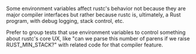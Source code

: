 Some environment variables affect rustc's behavior not because they are major compiler interfaces
but rather because rustc is, ultimately, a Rust program, with debug logging, stack control, etc.

Prefer to group tests that use environment variables to control something about rustc's core UX,
like "can we parse this number of parens if we raise RUST_MIN_STACK?" with related code for that
compiler feature.
